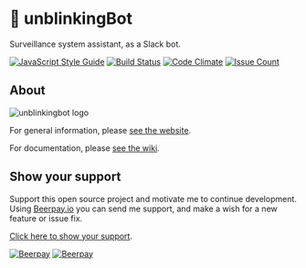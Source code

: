 # 🤖 unblinkingBot  

Surveillance system assistant, as a Slack bot.  

[![JavaScript Style Guide](https://img.shields.io/badge/code_style-standard-brightgreen.svg)](https://standardjs.com) [![Build Status](https://travis-ci.org/nothingworksright/unblinkingbot.svg?branch=master)](https://travis-ci.org/nothingworksright/unblinkingbot) [![Code Climate](https://codeclimate.com/github/nothingworksright/unblinkingbot/badges/gpa.svg)](https://codeclimate.com/github/nothingworksright/unblinkingbot) [![Issue Count](https://codeclimate.com/github/nothingworksright/unblinkingbot/badges/issue_count.svg)](https://codeclimate.com/github/nothingworksright/unblinkingbot)

## About  

![unblinkingbot logo](https://raw.githubusercontent.com/nothingworksright/unblinkingbot/master/public/images/android-chrome-192x192.png)  

For general information, please [see the website](http://www.unblinkingBot.com/).  

For documentation, please [see the wiki](https://github.com/nothingworksright/unblinkingbot/wiki).  

## Show your support  

Support this open source project and motivate me to continue development. Using [Beerpay.io](https://beerpay.io/nothingworksright/unblinkingbot?focus=wish) you can send me support, and make a wish for a new feature or issue fix.  

[Click here to show your support](https://beerpay.io/nothingworksright/unblinkingbot?focus=wish).  

[![Beerpay](https://beerpay.io/nothingworksright/unblinkingbot/badge.svg?style=beer)](https://beerpay.io/nothingworksright/unblinkingbot)  [![Beerpay](https://beerpay.io/nothingworksright/unblinkingbot/make-wish.svg?style=flat)](https://beerpay.io/nothingworksright/unblinkingbot?focus=wish)  
